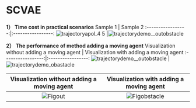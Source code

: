 # SCVAE
**1） Time cost in practical scenarios**
Sample 1    |  Sample 2
:-----------------:|:-----------------:
![trajectoryapol_4 5](https://github.com/zyz111/SCVAE/assets/26818557/e5c153b2-67c2-497c-948e-c51bbc6975ba) |![trajectorydemo__outobstacle](https://github.com/zyz111/SCVAE/assets/26818557/eaba3a54-b62d-4838-8a07-22e3741cebd2)

**2） The performance of method adding a moving agent**
Visualization without adding a moving agent    |  Visualization with adding a moving agent
:-----------------:|:-----------------:
![trajectorydemo__outobstacle](https://github.com/zyz111/SCVAE/assets/26818557/b8ec8c77-5485-4dff-a3ff-44a38c96f05a) | ![trajectorydemo_obastacle](https://github.com/zyz111/SCVAE/assets/26818557/0162bd22-ef08-4290-b3a1-56ebb0a479d0)

Visualization without adding a moving agent    |  Visualization with adding a moving agent
:-----------------:|:-----------------:
![Figout](https://github.com/zyz111/SCVAE/assets/26818557/a3743174-c305-4fdb-8578-3e1536c366c5) | ![Figobstacle](https://github.com/zyz111/SCVAE/assets/26818557/998a0961-2f3d-46e5-9bfc-55aee502b927)
